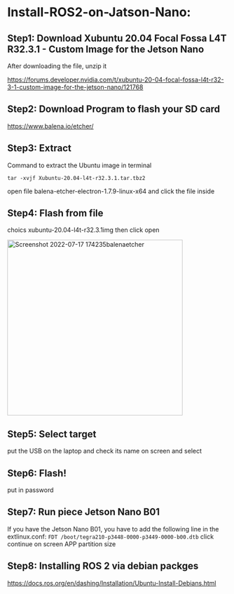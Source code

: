 # Install-ROS2-on-Jatson-Nano:

## Step1: Download Xubuntu 20.04 Focal Fossa L4T R32.3.1 - Custom Image for the Jetson Nano
After downloading the file, unzip it

https://forums.developer.nvidia.com/t/xubuntu-20-04-focal-fossa-l4t-r32-3-1-custom-image-for-the-jetson-nano/121768

## Step2: Download Program to flash your SD card
https://www.balena.io/etcher/

## Step3: Extract
Command to extract the Ubuntu image in terminal

```
tar -xvjf Xubuntu-20.04-l4t-r32.3.1.tar.tbz2
```

open file balena-etcher-electron-1.7.9-linux-x64 and click the file inside

## Step4: Flash from file
choics xubuntu-20.04-l4t-r32.3.1img then click open

<img width="400" alt="Screenshot 2022-07-17 174235balenaetcher" src="https://user-images.githubusercontent.com/107959289/179404786-c676ca87-2134-403a-b33c-3c728640dcad.png">

## Step5: Select target
put the USB on the laptop and check its name on screen and select

## Step6: Flash!
put in password

## Step7: Run piece Jetson Nano B01
If you have the Jetson Nano B01, you have to add the following line in the extlinux.conf: 
``
FDT /boot/tegra210-p3448-0000-p3449-0000-b00.dtb
``
click continue on screen APP partition size

## Step8: Installing ROS 2 via debian packges
https://docs.ros.org/en/dashing/Installation/Ubuntu-Install-Debians.html
